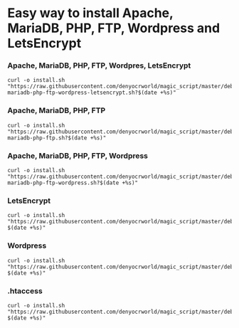 # Easy way to install Apache, MariaDB, PHP, FTP, Wordpress and LetsEncrypt

### Apache, MariaDB, PHP, FTP, Wordpres, LetsEncrypt
```
curl -o install.sh "https://raw.githubusercontent.com/denyocrworld/magic_script/master/debian/001.apache-mariadb-php-ftp-wordpress-letsencrypt.sh?$(date +%s)"
```

### Apache, MariaDB, PHP, FTP
```
curl -o install.sh "https://raw.githubusercontent.com/denyocrworld/magic_script/master/debian/002.apache-mariadb-php-ftp.sh?$(date +%s)"
```

### Apache, MariaDB, PHP, FTP, Wordpress
```
curl -o install.sh "https://raw.githubusercontent.com/denyocrworld/magic_script/master/debian/003.apache-mariadb-php-ftp-wordpress.sh?$(date +%s)"
```

### LetsEncrypt
```
curl -o install.sh "https://raw.githubusercontent.com/denyocrworld/magic_script/master/debian/003.letsencrypt.sh?$(date +%s)"
```

### Wordpress
```
curl -o install.sh "https://raw.githubusercontent.com/denyocrworld/magic_script/master/debian/004.wordpress.sh?$(date +%s)"
```

### .htaccess
```
curl -o install.sh "https://raw.githubusercontent.com/denyocrworld/magic_script/master/debian/005.htaccess.sh?$(date +%s)"
```
